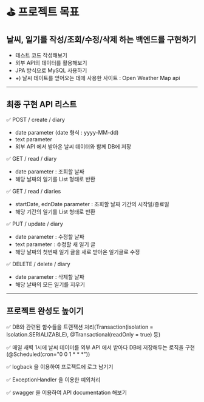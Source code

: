 # ⛳ 프로젝트 목표
## 날씨, 일기를 작성/조회/수정/삭제 하는 백엔드를 구현하기

- 테스트 코드 작성해보기
- 외부 API의 데이터를 활용해보기
- JPA 방식으로 MySQL 사용하기
- +)  날씨 데이트를 얻어오는 데에 사용한 사이트 : Open Weather Map api


<hr>


## 최종 구현 API 리스트


✅ POST / create / diary
- date parameter  (date 형식 : yyyy-MM-dd)
- text parameter 
- 외부 API 에서 받아온 날씨 데이터와 함께 DB에 저장

✅ GET / read / diary
- date parameter : 조회할 날짜
- 해당 날짜의 일기를 List 형태로 반환

✅ GET / read / diaries
- startDate, ednDate parameter : 조회할 날짜 기간의 시작일/종료일
- 해당 기간의 일기를 List 형태로 반환

✅ PUT / update / diary
- date parameter : 수정할 날짜
- text parameter : 수정할 새 일기 글
- 해당 날짜의 첫번째 일기 글을 새로 받아온 일기글로 수정

✅ DELETE / delete / diary
- date parameter : 삭제할 날짜
- 해당 날짜의 모든 일기를 지우기

<hr>

## 프로젝트 완성도 높이기


✅ DB와 관련된 함수들을 트랜잭션 처리(Transaction(isolation = Isolation.SERIALIZABLE), @Transactional(readOnly = true) 등)

✅ 매일 새벽 1시에 날씨 데이터를 외부 API 에서 받아다 DB에 저장해두는 로직을 구현 (@Scheduled(cron="0 0 1 * * *"))

✅ logback 을 이용하여 프로젝트에 로그 남기기

✅ ExceptionHandler 을 이용한 예외처리

✅ swagger 을 이용하여 API documentation 해보기



